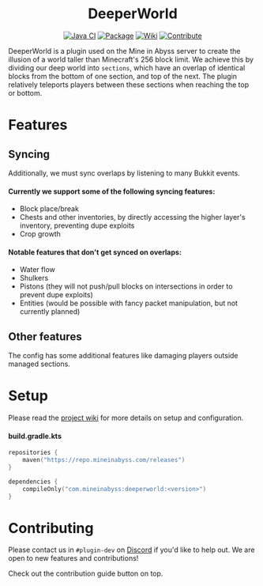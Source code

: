 <div align="center">

# DeeperWorld
[![Java CI](https://github.com/MineInAbyss/DeeperWorld/actions/workflows/main.yml/badge.svg)](https://github.com/MineInAbyss/DeeperWorld/actions/workflows/main.yml)
[![Package](https://img.shields.io/maven-metadata/v?metadataUrl=https://repo.mineinabyss.com/releases/com/mineinabyss/deeperworld/maven-metadata.xml)](https://repo.mineinabyss.com/#/releases/com/mineinabyss/deeperworld)
[![Wiki](https://img.shields.io/badge/-Project%20Wiki-blueviolet?logo=Wikipedia&labelColor=gray)](https://wiki.mineinabyss.com/deeperworld)
[![Contribute](https://shields.io/badge/Contribute-e57be5?logo=github%20sponsors&style=flat&logoColor=white)](https://wiki.mineinabyss.com/contribute)
</div>

DeeperWorld is a plugin used on the Mine in Abyss server to create the illusion of a world taller than Minecraft's 256
block limit. We achieve this by dividing our deep world into `sections`, which have an overlap of identical blocks from
the bottom of one section, and top of the next. The plugin relatively teleports players between these sections when
reaching the top or bottom.

# Features

## Syncing

Additionally, we must sync overlaps by listening to many Bukkit events.

#### Currently we support some of the following syncing features:

- Block place/break
- Chests and other inventories, by directly accessing the higher layer's inventory, preventing dupe exploits
- Crop growth

#### Notable features that don't get synced on overlaps:

- Water flow
- Shulkers
- Pistons (they will not push/pull blocks on intersections in order to prevent dupe exploits)
- Entities (would be possible with fancy packet manipulation, but not currently planned)

## Other features

The config has some additional features like damaging players outside managed sections.

# Setup

Please read the [project wiki](https://wiki.mineinabyss.com/deeperworld/) for more details on setup and
configuration.

#### build.gradle.kts

```kotlin
repositories {
    maven("https://repo.mineinabyss.com/releases")
}

dependencies {
    compileOnly("com.mineinabyss:deeperworld:<version>")
}
```

# Contributing

Please contact us in `#plugin-dev` on [Discord](https://discord.gg/QXPCk2y) if you'd like to help out. We are open to
new features and contributions!

Check out the contribution guide button on top.
